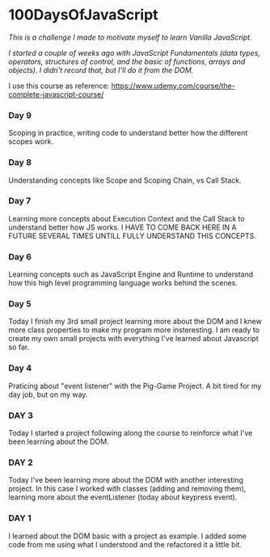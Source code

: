 # 100DaysOfJavaScript

_This is a challenge I made to motivate myself to learn Vanilla JavaScript._

_I started a couple of weeks ago with JavaScript Fundamentals (data types, operators, structures of control, and the basic of functions, arrays and objects). I didn't record that, but I'll do it from the DOM._

I use this course as reference: https://www.udemy.com/course/the-complete-javascript-course/

### Day 9

Scoping in practice, writing code to understand better how the different scopes work.

### Day 8

Understanding concepts like Scope and Scoping Chain, vs Call Stack.

### Day 7

Learning more concepts about Execution Context and the Call Stack to understand better how JS works. I HAVE TO COME BACK HERE IN A FUTURE SEVERAL TIMES UNTILL FULLY UNDERSTAND THIS CONCEPTS.

### Day 6

Learning concepts such as JavaScript Engine and Runtime to understand how this high level programming language works behind the scenes.

### Day 5

Today I finish my 3rd small project learning more about the DOM and I knew more class properties to make my program more insteresting.
I am ready to create my own small projects with everything I've learned about Javascript so far.

### Day 4

Praticing about "event listener" with the Pig-Game Project. A bit tired for my day job, but on my way.

### DAY 3

Today I started a project following along the course to reinforce what I've been learning about the DOM.

### DAY 2

Today I've been learning more about the DOM with another interesting project. In this case I worked with classes (adding and removing them), learning more about the eventListener (today about keypress event).

### DAY 1

I learned about the DOM basic with a project as example. I added some code from me using what I understood and the refactored it a little bit.

